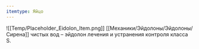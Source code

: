 ```yaml
---
itemtype: Яйцо
---
```

![[Temp/Placeholder_Eidolon_Item.png]]
[[Механики/Эйдолоны/Эйдолоны/Сирена]] чистых вод – эйдолон лечения и устранения контроля класса S.
